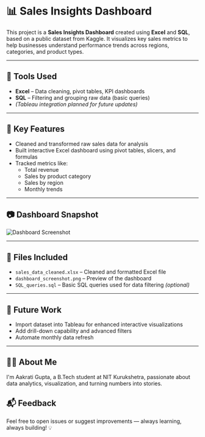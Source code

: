 # 📊 Sales Insights Dashboard

This project is a **Sales Insights Dashboard** created using **Excel** and **SQL**, based on a public dataset from Kaggle. It visualizes key sales metrics to help businesses understand performance trends across regions, categories, and product types.

---

## 🔧 Tools Used
- **Excel** – Data cleaning, pivot tables, KPI dashboards
- **SQL** – Filtering and grouping raw data (basic queries)
- *(Tableau integration planned for future updates)*

---

## 📌 Key Features
- Cleaned and transformed raw sales data for analysis
- Built interactive Excel dashboard using pivot tables, slicers, and formulas
- Tracked metrics like:
  - Total revenue
  - Sales by product category
  - Sales by region
  - Monthly trends

---

## 📷 Dashboard Snapshot
![Dashboard Screenshot](dashboard_screenshot.png) <!-- Replace with actual image name if needed -->

---

## 📁 Files Included
- `sales_data_cleaned.xlsx` – Cleaned and formatted Excel file
- `dashboard_screenshot.png` – Preview of the dashboard
- `SQL_queries.sql` – Basic SQL queries used for data filtering *(optional)*

---

## 🚀 Future Work
- Import dataset into Tableau for enhanced interactive visualizations
- Add drill-down capability and advanced filters
- Automate monthly data refresh

---

## 🙋‍♀️ About Me
I'm Aakrati Gupta, a B.Tech student at NIT Kurukshetra, passionate about data analytics, visualization, and turning numbers into stories.  


## 📬 Feedback
Feel free to open issues or suggest improvements — always learning, always building! 💡
